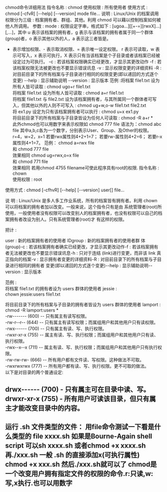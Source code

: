 chmod命令详细用法
指令名称 : chmod 
使用权限 : 所有使用者 
使用方式 : chmod [-cfvR] [--help] [--version] mode file... 
说明 : Linux/Unix 的档案调用权限分为三级 : 档案拥有者、群组、其他。利用 chmod 可以藉以控制档案如何被他人所调用。 
参数 : 
mode : 权限设定字串，格式如下 : [ugoa...][[+-=][rwxX]...][,...]，其中 
u 表示该档案的拥有者，g 表示与该档案的拥有者属于同一个群体(group)者，o 表示其他以外的人，a 表示这三者皆是。 
+ 表示增加权限、- 表示取消权限、= 表示唯一设定权限。 
r 表示可读取，w 表示可写入，x 表示可执行，X 表示只有当该档案是个子目录或者该档案已经被设定过为可执行。 
-c : 若该档案权限确实已经更改，才显示其更改动作 
-f : 若该档案权限无法被更改也不要显示错误讯息 
-v : 显示权限变更的详细资料 
-R : 对目前目录下的所有档案与子目录进行相同的权限变更(即以递回的方式逐个变更) 
--help : 显示辅助说明 
--version : 显示版本 
范例 :将档案 file1.txt 设为所有人皆可读取 : 
chmod ugo+r file1.txt  
将档案 file1.txt 设为所有人皆可读取 : 
chmod a+r file1.txt  
将档案 file1.txt 与 file2.txt 设为该档案拥有者，与其所属同一个群体者可写入，但其他以外的人则不可写入 : 
chmod ug+w,o-w file1.txt file2.txt  
将 ex1.py 设定为只有该档案拥有者可以执行 : 
chmod u+x ex1.py  
将目前目录下的所有档案与子目录皆设为任何人可读取 : 
chmod -R a+r *  
此外chmod也可以用数字来表示权限如 chmod 777 file 
语法为：chmod abc file 
其中a,b,c各为一个数字，分别表示User、Group、及Other的权限。 
r=4，w=2，x=1 
若要rwx属性则4+2+1=7； 
若要rw-属性则4+2=6； 
若要r-x属性则4+1=7。 
范例： 
chmod a=rwx file  
和 
chmod 777 file  
效果相同 
chmod ug=rwx,o=x file  
和 
chmod 771 file  
效果相同 
若用chmod 4755 filename可使此程序具有root的权限.
指令名称 : chown  
使用权限 : root  

使用方式 : chmod [-cfhvR] [--help] [--version] user[] file...  

说 明 : Linux/Unix 是多人多工作业系统，所有的档案皆有拥有者。利用 chown 可以将档案的拥有者加以改变。一般来说，这个指令只有是由 系统管理者(root)所使用，一般使用者没有权限可以改变别人的档案拥有者，也没有权限可以自己的档案拥有者改设为别人。只有系统管理者(root)才 有这样的权限。  

把计 :  

user : 新的档案拥有者的使用者 IDgroup : 新的档案拥有者的使用者群 体(group)-c : 若该档案拥有者确实已经更改，才显示其更改动作-f : 若该档案拥有者无法被更改也不要显示错误讯息-h : 只对于连结 (link)进行变更，而非该 link 真正指向的档案-v : 显示拥有者变更的详细资料-R : 对目前目录下的所有档案与子目录进行相同的拥有者 变更(即以递回的方式逐个变更)--help : 显示辅助说明--version : 显示版本  

范例 :  
将档案 file1.txt 的拥有者设为 users 群体的使用者 jessie :  
chown jessie:users file1.txt  

将目前目录下的所有档案与子目录的拥有者皆设为 users 群体的使用者 lamport :  
chmod -R lamport:users *  
-rw------- (600) -- 只有属主有读写权限。  
-rw-r--r-- (644) -- 只有属主有读写权限；而属组用户和其他用户只有读权限。  
-rwx------ (700) -- 只有属主有读、写、执行权限。  
-rwxr-xr-x (755) -- 属主有读、写、执行权限；而属组用户和其他用户只有读、执行权限。  
-rwx--x--x (711) -- 属主有读、写、执行权限；而属组用户和其他用户只有执行权限。  
-rw-rw-rw- (666) -- 所有用户都有文件读、写权限。这种做法不可取。  
-rwxrwxrwx (777) -- 所有用户都有读、写、执行权限。更不可取的做法。  
以下是对目录的两个普通设定:  

drwx------ (700) - 只有属主可在目录中读、写。  
drwxr-xr-x (755) - 所有用户可读该目录，但只有属主才能改变目录中的内容。
--------------------------------------------------------------------------
运行 .sh 文件类型的文件：
用file命令测试一下看是什么类型的
file xxxx.sh
如果是Bourne-Again shell script 可以sh xxxx.sh 或者chmod +x xxxx.sh 再./xxx.sh
一般 .sh 的直接添加x(可执行属性) chmod +x xxx.sh 然后./xxx.sh就可以了
chmod是一个改变用户拥有指定文件的权限的命令.r:只读,w:写,x执行.也可以用数字
--------------------------------------------------------------------------